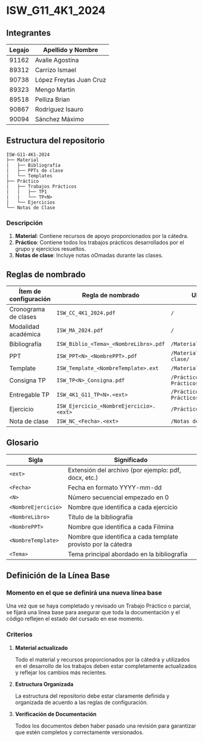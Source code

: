 # ISW_G11_4K1_2024

## Integrantes
| Legajo | Apellido y Nombre   |
|--------|---------------------|
| 91162  | Avalle Agostina     |
| 89312  | Carrizo Ismael      |
| 90738  | López Freytas Juan Cruz     |
| 89323  | Mengo Martin        |
| 89518  | Pelliza Brian       |
| 90867  | Rodríguez Isauro    |
| 90094  | Sánchez Máximo      |

## Estructura del repositorio
```
ISW-G11-4K1-2024
├── Material
|   ├── Bibliografía
|   ├── PPTs de clase
|   └── Templates
├── Práctico
|   ├── Trabajos Prácticos
|   |   ├── TP1
|   |   └── TP<N>
|   └── Ejercicios
└── Notas de Clase
```
### Descripción
1. **Material**: Contiene recursos de apoyo proporcionados por la cátedra.
2. **Práctico**: Contiene todos los trabajos prácticos desarrollados por el grupo y ejercicios resueltos.
3. **Notas de clase**: Incluye notas oOmadas durante las clases.

## Reglas de nombrado
| Ítem de configuración | Regla de nombrado | Ubicación |
|-----------------------|-------------------|-----------|
| Cronograma de clases | `ISW_CC_4K1_2024.pdf` | `/` |
| Modalidad académica | `ISW_MA_2024.pdf` | `/` |
| Bibliografía | `ISW_Biblio_<Tema>_<NombreLibro>.pdf` | `/Material/Bibliografía/` |
| PPT | `ISW_PPT<N>_<NombrePPT>.pdf` | `/Material/PPTs de clase/`
| Template | `ISW_Template_<NombreTemplate>.ext` | `/Material/Templates/` |
| Consigna TP | `ISW_TP<N>_Consigna.pdf` | `/Práctico/Trabajos Prácticos/TP<N>/`
| Entregable TP | `ISW_4K1_G11_TP<N>.<ext>` | `/Práctico/Trabajos Prácticos/TP<N>/`
| Ejercicio | `ISW_Ejercicio_<NombreEjercicio>.<ext>` | `/Práctico/Ejercicios/` |
| Nota de clase | `ISW_NC_<Fecha>.<ext>` | `/Notas de clase/` |

## Glosario

| Sigla | Significado |
|-------|-------------|
| `<ext>` | Extensión del archivo (por ejemplo: pdf, docx, etc.) |
| `<Fecha>` | Fecha en formato YYYY-mm-dd |
| `<N>` | Número secuencial empezado en 0 |
| `<NombreEjercicio>` | Nombre que identifica a cada ejercicio |
| `<NombreLibro>` | Título de la bibliografía |
| `<NombrePPT>` | Nombre que identifica a cada Filmina |
| `<NombreTemplate>` | Nombre que identifica a cada template provisto por la cátedra |
| `<Tema>` | Tema principal abordado en la bibliografía |

## Definición de la Línea Base
### Momento en el que se definirá una nueva línea base
Una vez que se haya completado y revisado un Trabajo Práctico o parcial, se fijará una línea base para asegurar que toda la documentación y el código reflejen el estado del cursado en ese momento.

### Criterios
1. **Material actualizado**

    Todo el material y recursos proporcionados por la cátedra y utilizados en el desarrollo de los trabajos deben estar completamente actualizados y reflejar los cambios más recientes.

2. **Estructura Organizada**

    La estructura del repositorio debe estar claramente definida y organizada de acuerdo a las reglas de configuración.

3. **Verificación de Documentación**
    
    Todos los documentos deben haber pasado una revisión para garantizar que estén completos y correctamente versionados.

